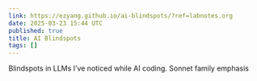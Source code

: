 ```yaml
---
link: https://ezyang.github.io/ai-blindspots/?ref=labnotes.org
date: 2025-03-23 15:44 UTC
published: true
title: AI Blindspots
tags: []
---
```


Blindspots in LLMs I’ve noticed while AI coding. Sonnet family emphasis
